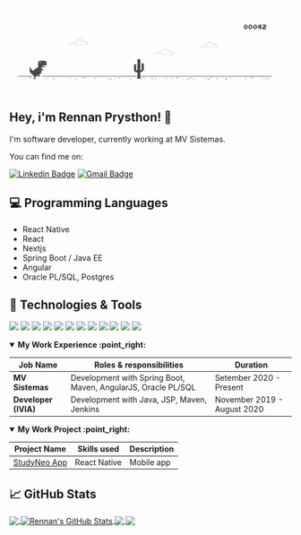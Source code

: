 ![Alt Text](https://github.com/rennanprysthon/rennanprysthon/raw/master/images/gifdino.gif)

<h2> Hey, i'm Rennan Prysthon! 👋</h2>

I'm software developer, currently working at MV Sistemas.

You can find me on:

[![Linkedin Badge](https://img.shields.io/badge/-rennanprysthon-blue?style=flat-square&logo=Linkedin&logoColor=white&link=https://www.linkedin.com/in/rennanprysthon)](https://www.linkedin.com/in/rennanprysthon) [![Gmail Badge](https://img.shields.io/badge/-rennandelcastillo@gmail.com-c14438?style=flat-square&logo=Gmail&logoColor=white&link=mailto:rennandelcastillo@gmail.com)](mailto:rennandelcastillo@gmail.com)

## :computer: Programming Languages
* React Native
* React
* Nextjs
* Spring Boot / Java EE
* Angular
* Oracle PL/SQL, Postgres


## 🔧 Technologies & Tools
![](https://img.shields.io/badge/Backend-SpringBoot-informational?style=flat&logo=java&logoColor=white&color=2bbc8a)
![](https://img.shields.io/badge/Frontend-React-informational?style=flat&logo=react&logoColor=white&color=2bbc8a)
![](https://img.shields.io/badge/Frontend-Angular-informational?style=flat&logo=angular&logoColor=white&color=2bbc8a)
![](https://img.shields.io/badge/Mobile-ReactNative-informational?style=flat&logo=react&logoColor=white&color=2bbc8a)
![](https://img.shields.io/badge/OS-Elementary-informational?style=flat&logo=elementary&logoColor=white&color=2bbc8a)
![](https://img.shields.io/badge/Editor-VSCode-informational?style=flat&logo=visual-studio-code&logoColor=white&color=2bbc8a)
![](https://img.shields.io/badge/Editor-Intelli-informational?style=flat&logo=intellij-idea&logoColor=white&color=2bbc8a)
![](https://img.shields.io/badge/Code-JavaScript-informational?style=flat&logo=javascript&logoColor=white&color=2bbc8a)
![](https://img.shields.io/badge/Tools-PostgreSQL-informational?style=flat&logo=postgresql&logoColor=white&color=2bbc8a)
![](https://img.shields.io/badge/Tools-Docker-informational?style=flat&logo=docker&logoColor=white&color=2bbc8a)
![](https://img.shields.io/badge/Tools-Jenkins-informational?style=flat&logo=jenkins&logoColor=white&color=2bbc8a)
![](https://img.shields.io/badge/Cloud-Digital_Ocean-informational?style=flat&logo=digitalocean&logoColor=white&color=2bbc8a)


<details open>
<summary><b> My Work Experience :point_right: </b></summary>
<table>
  <thead>
    <tr>
      <th>Job Name</th>
      <th>Roles & responsibilities</th>
      <th>Duration</th>
    </tr>
  </thead>
  <tbody>
    <tr>
      <td><b>MV Sistemas</b></td>
      <td>Development with Spring Boot, Maven, AngularJS, Oracle PL/SQL</td>
      <td>Setember 2020 - Present</td>
    </tr>
    <tr>
      <td><b>Developer (IVIA)</b></td>
      <td>Development with Java, JSP, Maven, Jenkins</td>
      <td>November 2019 - August 2020</td>
    </tr>
  </tbody>
</table>
</details>

<details open>
<summary><b> My Work Project :point_right:</b></summary>
<table>
  <thead>
    <tr>
      <th>Project Name</th>
      <th>Skills used</th>
      <th>Description</th>
    </tr>
  </thead>
  <tbody>
    <tr>
      <td><a href='https://github.com/RennanPrysthon/studyneo-mobile'>StudyNeo App</a></td>
      <td>React Native </td>
      <td>Mobile app </td>
    </tr>
  </tbody>
</table>
</details>

## &#x1f4c8; GitHub Stats

<a href="https://github.com/rennanprysthon">
  <img align="center" src="https://github-readme-stats.vercel.app/api/top-langs/?username=rennanprysthon&hide=css,html&theme=dracula" />
</a>
<a href="https://github.com/rennanprysthon">
  <img align="center" src="https://github-readme-stats.vercel.app/api?username=rennanprysthon&show_icons=true&&theme=dracula" alt="Rennan's GitHub Stats" />
</a>

<a href="https://github.com/rennanprysthon/studyneo-mobile">
  <img align="center" src="https://github-readme-stats.vercel.app/api/pin/?username=rennanprysthon&repo=studyneo-mobile&theme=dracula" />
</a>

<a href="https://github.com/RennanPrysthon/studyneo-web">
  <img align="center" src="https://github-readme-stats.vercel.app/api/pin/?username=RennanPrysthon&repo=studyneo-web&theme=dracula" />
</a> 
